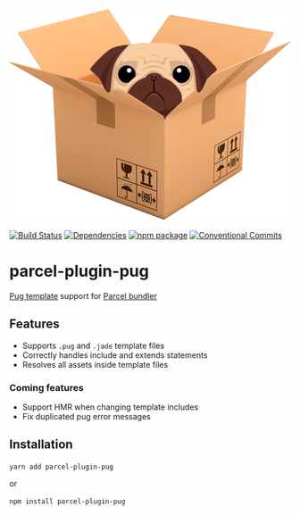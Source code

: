 <p align="center">
    <img alt="parcel-plugin-pug" src="https://raw.githubusercontent.com/Ty3uK/parcel-plugin-pug/master/.assets/logo.png" width="512">
</p>

[![Build Status](https://travis-ci.org/Ty3uK/parcel-plugin-pug.svg?branch=master)](https://travis-ci.org/Ty3uK/parcel-plugin-pug)
[![Dependencies](https://david-dm.org/Ty3uK/parcel-plugin-pug.svg?branch=master)](https://travis-ci.org/Ty3uK/parcel-plugin-pug)
[![npm package](https://img.shields.io/npm/v/parcel-plugin-pug.svg)](https://www.npmjs.com/package/parcel-plugin-pug)
[![Conventional Commits](https://img.shields.io/badge/Conventional%20Commits-1.0.0-yellow.svg)](https://conventionalcommits.org)

# parcel-plugin-pug

[Pug template](https://github.com/pugjs/pug) support for [Parcel bundler](https://github.com/parcel-bundler/parcel)

## Features

- Supports `.pug` and `.jade` template files
- Correctly handles include and extends statements
- Resolves all assets inside template files

### Coming features

- Support HMR when changing template includes
- Fix duplicated pug error messages

## Installation
`yarn add parcel-plugin-pug`

or

`npm install parcel-plugin-pug`
